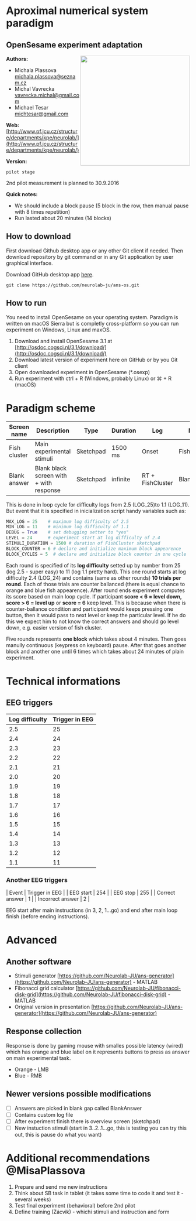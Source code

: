 # Aproximal numerical system paradigm
## OpenSesame experiment adaptation

<img src="http://img15.deviantart.net/46b2/i/2010/229/0/f/vector_fish_by_chiragtheoo7.jpg" align="right" width="300">

**Authors:**<br>

- Michala Plassova <michala.plassova@seznam.cz>
- Michal Vavrecka <vavrecka.michal@gmail.com>
- Michael Tesar <michtesar@gmail.com>

**Web:**
[http://www.pf.jcu.cz/structure/departments/kpe/neurolab/](http://www.pf.jcu.cz/structure/departments/kpe/neurolab/)

**Version:**
```
pilot stage
```
2nd pilot measurement is planned to 30.9.2016

**Quick notes:**
- We should include a block pause (5 block in the row, then manual pause with 8 times repetition)
- Run lasted about 20 minutes (14 blocks) 

## How to download
First download Github desktop app or any other Git client if needed. Then download repository by git command or in any Git application by user graphical interface.

Download GitHub desktop app [here](https://desktop.github.com).
```
git clone https://github.com/neurolab-ju/ans-os.git
```

## How to run
You need to install OpenSesame on your operating system. Paradigm is written on macOS Sierra but is completly cross-platform so you can run experiment on Windows, Linux and maxOS.
 1. Download and install OpenSesame 3.1 at [http://osdoc.cogsci.nl/3.1/download/](http://osdoc.cogsci.nl/3.1/download/)
 1. Download latest version of experiment here on GitHub or by you Git client
 1. Open downloaded experiment in OpenSesame (*.osexp)
 1. Run experiment with ctrl + R (Windows, probably Linux) or ⌘ + R (macOS)

# Paradigm scheme
| Screen name  | Description                             | Type      | Duration | Log              | Name        |
|--------------|-----------------------------------------|-----------|----------|------------------|-------------|
| Fish cluster | Main experimental stimuli               | Sketchpad | 1500 ms  | Onset            | FishCluster |
| Blank answer | Blank black screen with + with response | Sketchpad | infinite | RT + FishCluster | BlankAnswer |

This is done in loop cycle for difficulty logs from 2.5 (LOG_25)to 1.1 (LOG_11). But event that it is specified in inicialization script handy variables such as:

```python
MAX_LOG = 25    # maximum log difficulty of 2.5
MIN_LOG = 11    # minimum log difficulty of 1.1
DEBUG = True    # set debugging setter to "yes"
LEVEL = 24      # experiment start at log difficulty of 2.4
STIMULI_DURATION = 1500 # duration of FishCluster sketchpad
BLOCK_COUNTER = 6 # declare and initialize maximum block appearence
BLOCK_CYCLES = 5  # declare and initialize block counter in one cycle
```

Each round is specified of its **log difficulty** setted up by number from 25 (log 2.5 - super easy) to 11 (log 1.1 pretty hard). This one round starts at log difficulty 2.4 (LOG_24) and contains (same as other rounds) **10 trials per round**. Each of those trials are counter ballanced (there is equal chance to orange and blue fish appearence). After round ends experiment computes its score based on main loop cycle. If participant **score < 6 = level down, score > 6 = level up** or **score = 6** keep level. This is because when there is counter-ballance condition and participant would keeps pressing one button, then it would pass to next level or keep the particular level. If he do this we expect him to not know the correct answers and should go level down, e.g. easier version of fish cluster.

Five rounds represents **one block** which takes about 4 minutes. Then goes manully continuous (keypress on keyboard) pause. After that goes another block and another one until 6 times which takes about 24 minutes of plain experiment.

# Technical informations
## EEG triggers
| Log difficulty | Trigger in EEG |
|----------------|----------------|
| 2.5            | 25             |
| 2.4            | 24             |
| 2.3            | 23             |
| 2.2            | 22             |
| 2.1            | 21             |
| 2.0            | 20             |
| 1.9            | 19             |
| 1.8            | 18             |
| 1.7            | 17             |
| 1.6            | 16             |
| 1.5            | 15             |
| 1.4            | 14             |
| 1.3            | 13             |
| 1.2            | 12             |
| 1.1            | 11             |

### Another EEG triggers
| Event            | Trigger in EEG |
| EEG start        | 254            |
| EEG stop         | 255            |
| Correct answer   | 1              |
| Incorrect answer | 2              |

EEG start after main instructions (in 3, 2, 1...go) and end after main loop finish (before ending instructions).

# Advanced
## Another software
- Stimuli generator [https://github.com/Neurolab-JU/ans-generator](https://github.com/Neurolab-JU/ans-generator) - MATLAB
- Fibonacci grid calculator [https://github.com/Neurolab-JU/fibonacci-disk-grid](https://github.com/Neurolab-JU/fibonacci-disk-grid) - MATLAB
- Original version in presentation [https://github.com/Neurolab-JU/ans-generator](https://github.com/Neurolab-JU/ans-generator)

## Response collection
Response is done by gaming mouse with smalles possible latency (wired) which has orange and blue label on it represents buttons to press as answer on main experimental task.
- Orange - LMB
- Blue - RMB

## Newer versions possible modifications
- [ ] Answers are picked in blank gap called BlankAnswer
- [ ] Contains custom log file
- [ ] After experiment finish there is overview screen (sketchpad)
- [ ] New instuction stimuli (start in 3..2..1...go, this is testing you can try this out, this is pause do what you want)

# Additional recommendations @MisaPlassova
 1. Prepare and send me new instructions
 2. Think about SB task in tablet (it takes some time to code it and test it - several weeks)
 3. Test final experiment (behavioral) before 2nd pilot
 4. Define training (Zácvik) - whichi stimuli and instruction and form


